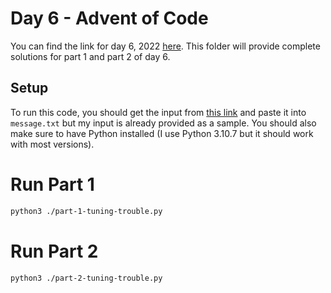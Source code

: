 # Day 6 - Advent of Code

You can find the link for day 6, 2022 [here](https://adventofcode.com/2022/day/6). This folder will provide complete solutions for part 1 and part 2 of day 6.

## Setup

To run this code, you should get the input from [this link](https://adventofcode.com/2022/day/6/input) and paste it into `message.txt` but my input is already provided as a sample. You should also make sure to have Python installed (I use Python 3.10.7 but it should work with most versions).

# Run Part 1

```bash
python3 ./part-1-tuning-trouble.py
```

# Run Part 2

```bash
python3 ./part-2-tuning-trouble.py
```

